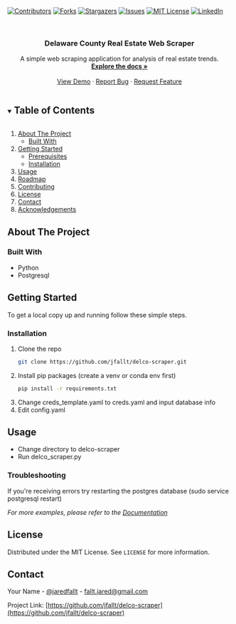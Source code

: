 <!--
*** Thanks for checking out the Best-README-Template. If you have a suggestion
*** that would make this better, please fork the repo and create a pull request
*** or simply open an issue with the tag "enhancement".
*** Thanks again! Now go create something AMAZING! :D
***
***
***
*** To avoid retyping too much info. Do a search and replace for the following:
*** jaredfallt, Delaware County Real Estate Web Scraper, A simple web scraping application for analysis of real estate trends.
-->



<!-- PROJECT SHIELDS -->
<!--
*** I'm using markdown "reference style" links for readability.
*** Reference links are enclosed in brackets [ ] instead of parentheses ( ).
*** See the bottom of this document for the declaration of the reference variables
*** for contributors-url, forks-url, etc. This is an optional, concise syntax you may use.
*** https://www.markdownguide.org/basic-syntax/#reference-style-links
-->
[![Contributors][contributors-shield]][contributors-url]
[![Forks][forks-shield]][forks-url]
[![Stargazers][stars-shield]][stars-url]
[![Issues][issues-shield]][issues-url]
[![MIT License][license-shield]][license-url]
[![LinkedIn][linkedin-shield]][linkedin-url]



<!-- PROJECT LOGO -->
<br />
<p align="center">
  <a href="https://github.com/jfallt/delco-scraper">
    <!-- <img src="http://www.co.delaware.pa.us/aIASWLink" alt="Logo" width="80" height="80"> -->
  </a>

  <h3 align="center">Delaware County Real Estate Web Scraper</h3>

  <p align="center">
    A simple web scraping application for analysis of real estate trends.
    <br />
    <a href="https://github.com/jfallt/delco-scraper"><strong>Explore the docs »</strong></a>
    <br />
    <br />
    <a href="https://github.com/jfallt/delco-scraper">View Demo</a>
    ·
    <a href="https://github.com/jfallt/delco-scraper/issues">Report Bug</a>
    ·
    <a href="https://github.com/jfallt/delco-scraper/issues">Request Feature</a>
  </p>
</p>



<!-- TABLE OF CONTENTS -->
<details open="open">
  <summary><h2 style="display: inline-block">Table of Contents</h2></summary>
  <ol>
    <li>
      <a href="#about-the-project">About The Project</a>
      <ul>
        <li><a href="#built-with">Built With</a></li>
      </ul>
    </li>
    <li>
      <a href="#getting-started">Getting Started</a>
      <ul>
        <li><a href="#prerequisites">Prerequisites</a></li>
        <li><a href="#installation">Installation</a></li>
      </ul>
    </li>
    <li><a href="#usage">Usage</a></li>
    <li><a href="#roadmap">Roadmap</a></li>
    <li><a href="#contributing">Contributing</a></li>
    <li><a href="#license">License</a></li>
    <li><a href="#contact">Contact</a></li>
    <li><a href="#acknowledgements">Acknowledgements</a></li>
  </ol>
</details>



<!-- ABOUT THE PROJECT -->
## About The Project




### Built With

* Python[]()
* Postgresql[]()



<!-- GETTING STARTED -->
## Getting Started

To get a local copy up and running follow these simple steps.

### Installation

1. Clone the repo
   ```sh
   git clone https://github.com/jfallt/delco-scraper.git
   ```
2. Install pip packages (create a venv or conda env first)
   ```sh
   pip install -r requirements.txt
   ```
3. Change creds_template.yaml to creds.yaml and input database info
4. Edit config.yaml



<!-- USAGE EXAMPLES -->
## Usage

* Change directory to delco-scraper
* Run delco_scraper.py

### Troubleshooting
If you're receiving errors try restarting the postgres database (sudo service postgresql restart)

_For more examples, please refer to the [Documentation](https://example.com)_

<!-- LICENSE -->
## License

Distributed under the MIT License. See `LICENSE` for more information.



<!-- CONTACT -->
## Contact

Your Name - [@jaredfallt](https://twitter.com/jaredfallt) - fallt.jared@gmail.com

Project Link: [https://github.com/jfallt/delco-scraper](https://github.com/jfallt/delco-scraper)



<!-- MARKDOWN LINKS & IMAGES -->
<!-- https://www.markdownguide.org/basic-syntax/#reference-style-links -->
[contributors-shield]: https://img.shields.io/github/contributors/jfallt/delco-scraper.svg?style=for-the-badge
[contributors-url]: https://github.com/jfallt/delco-scraper/graphs/contributors
[forks-shield]: https://img.shields.io/github/forks/jfallt/delco-scraper.svg?style=for-the-badge
[forks-url]: https://github.com/jfallt/delco-scraper/network/members
[stars-shield]: https://img.shields.io/github/stars/jfallt/delco-scraper.svg?style=for-the-badge
[stars-url]: https://github.com/jfallt/delco-scraper/stargazers
[issues-shield]: https://img.shields.io/github/issues/jfallt/delco-scraper.svg?style=for-the-badge
[issues-url]: https://github.com/jfallt/delco-scraper/issues
[license-shield]: https://img.shields.io/github/license/jfallt/delco-scraper.svg?style=for-the-badge
[license-url]: https://github.com/jfallt/delco-scraper/blob/master/LICENSE.txt
[linkedin-shield]: https://img.shields.io/badge/-LinkedIn-black.svg?style=for-the-badge&logo=linkedin&colorB=555
[linkedin-url]: https://linkedin.com/in/jfallt
